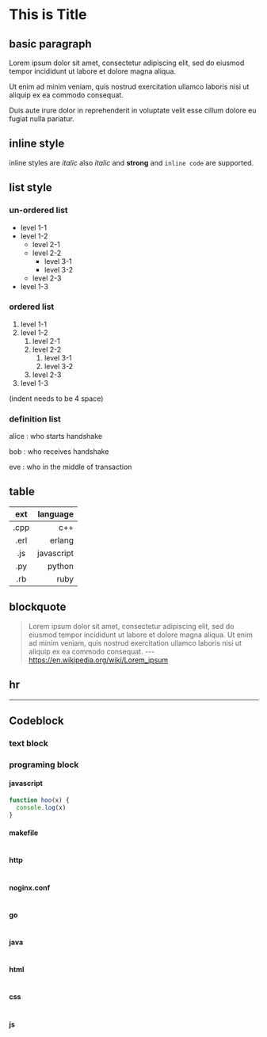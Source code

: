 # This is Title

## basic paragraph

Lorem ipsum dolor sit amet, consectetur adipiscing elit, sed do eiusmod tempor incididunt ut labore et dolore magna aliqua.

Ut enim ad minim veniam, quis nostrud exercitation ullamco laboris nisi ut aliquip ex ea commodo consequat.

Duis aute irure dolor in reprehenderit in voluptate velit esse cillum dolore eu fugiat nulla pariatur.


## inline style

inline styles are  _italic_ also *italic* and **strong** and `inline code` are supported.


## list style


### un-ordered list

- level 1-1
- level 1-2
  - level 2-1
  - level 2-2
    - level 3-1
    - level 3-2
  - level 2-3
- level 1-3


### ordered list

1. level 1-1
1. level 1-2
    1. level 2-1
    1. level 2-2
        1. level 3-1
        1. level 3-2
    1. level 2-3
1. level 1-3

(indent needs to be 4 space)


### definition list

alice
: who starts handshake

bob
: who receives handshake

eve
: who in the middle of transaction


## table

| ext|  language|
|:--:|---------:|
|.cpp|       c++|
|.erl|    erlang|
|.js |javascript|
|.py |    python|
|.rb |      ruby|



## blockquote

> Lorem ipsum dolor sit amet, consectetur adipiscing elit, sed do eiusmod tempor incididunt ut labore et dolore magna aliqua.
> Ut enim ad minim veniam, quis nostrud exercitation ullamco laboris nisi ut aliquip ex ea commodo consequat.
> --- https://en.wikipedia.org/wiki/Lorem_ipsum


## hr

---


## Codeblock


### text block


### programing block


#### javascript


```js
function hoo(x) {
  console.log(x)
}
```


#### makefile


```make:code/Makefile
```


#### http


```http:code/http
```


#### noginx.conf


```conf:code/nginx.conf
```


#### go


```go:code/sample.go
```


#### java


```java:code/sample.java
```


#### html


```html:code/sample.html
```


#### css


```css:code/style.css
```


#### js


```js:code/script.js
```
